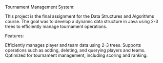 Tournament Management System:

This project is the final assignment for the Data Structures and Algorithms course.
The goal was to develop a dynamic data structure in Java using 2-3 trees to efficiently manage tournament operations.

Features:

Efficiently manages player and team data using 2-3 trees. Supports operations such as adding, deleting, and querying players and teams. Optimized for tournament management, including scoring and ranking.

